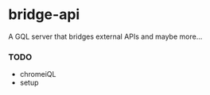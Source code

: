 # bridge-api
A GQL server that bridges external APIs and maybe more...

### TODO
* chromeiQL
* setup
